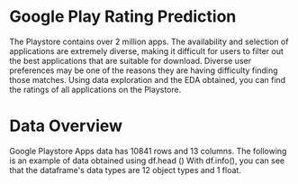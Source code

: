 # Google Play Rating Prediction
The Playstore contains over 2 million apps. The availability and selection of applications are extremely diverse, making it difficult for users to filter out the best applications that are suitable for download. Diverse user preferences may be one of the reasons they are having difficulty finding those matches. Using data exploration and the EDA obtained, you can find the ratings of all applications on the Playstore.

# Data Overview
Google Playstore Apps data has 10841 rows and 13 columns. The following is an example of data obtained using df.head ()
With df.info(), you can see that the dataframe's data types are 12 object types and 1 float.

